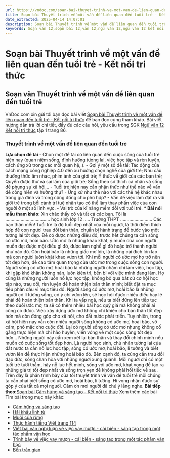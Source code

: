 ```yaml
---
url: https://vndoc.com/soan-bai-thuyet-trinh-ve-mot-van-de-lien-quan-den-tuoi-tre-ket-noi-tri-thuc-321975
title: Soạn bài Thuyết trình về một vấn đề liên quan đến tuổi trẻ - Kết nối tri thức - VnDoc.com
date_extracted: 2025-04-14 14:07:01
description: Soạn bài Thuyết trình về một vấn đề liên quan đến tuổi trẻ - Kết nối tri thức được VnDoc.com sưu tầm và xin gửi tới bạn đọc cùng tham khảo nhé.
keywords: Soạn văn 12,soạn bài 12,văn 12,ngữ văn 12,ngữ văn 12 kết nối tri thức,soạn ngữ văn 12,giải ngữ văn 12,soạn văn 12 kết nối tri thức,soạn văn 12 kết nối tri thức ngắn nhất,văn 12 kết nối tri thức,soạn văn 12 tập 1 trang 86 Kết nối tri thức,Soạn bài Thuyết trình về một vấn đề liên quan đến tuổi trẻ Kết nối tri thức,Soạn văn Thuyết trình về một vấn đề liên quan đến tuổi trẻ,Soạn bài Thuyết trình về một vấn đề liên quan đến tuổi trẻ ngắn nhất,soạn văn 12 tập 1 trang 86
---
```


# Soạn bài Thuyết trình về một vấn đề liên quan đến tuổi trẻ - Kết nối tri thức
## Soạn văn Thuyết trình về một vấn đề liên quan đến tuổi trẻ
VnDoc.com xin gửi tới bạn đọc bài viết [Soạn bài Thuyết trình về một vấn đề liên quan đến tuổi trẻ - Kết nối tri thức](<https://vndoc.com/soan-bai-thuyet-trinh-ve-mot-van-de-lien-quan-den-tuoi-tre-ket-noi-tri-thuc-321975>) để bạn đọc cùng tham khảo. Bài viết hướng dẫn trả lời chi tiết, đầy đủ các câu hỏi, yêu cầu trong SGK [Ngữ văn 12 Kết nối tri thức](<https://vndoc.com/soan-van-12-ket-noi-tri-thuc>) tập 1 trang 86.
### Thuyết trình về một vấn đề liên quan đến tuổi trẻ
**Lựa chọn đề tài**
\- Chọn một đề tài có liên quan đến cuộc sống của tuổi trẻ hiện nay \(quan niệm sống, định hướng tương lai, việc học tập và rèn luyện, cách ứng xử trong các mối quan hệ,.\). - Gợi ý một số đề tài: Tác động của cách mạng công nghiệp 4.0 đến xu huớng chọn nghể của giới trẻ; Nhu cầu thưởng thức âm nhạc, phim ảnh của giới trẻ; Ý thức về giới của các bạn trẻ; Quyền được thử và sai lầm của giới trẻ; Sống theo sở thích cá nhân và sống để phụng sự xã hội,..
\- Tuổi trẻ hiện nay cần nhận thức như thế nào về vấn để cống hiến và hưởng thụ?
\- Ứng xử như thế nào với các thế hệ khác nhau trong gia đình và trong cộng đồng cho phù hợp?
\- Vấn đề việc làm đặt ra với giới trẻ trong bối cảnh trí tuệ nhân tạo có thể làm thay phẩn việc của con nguời ở một số lĩnh vực.
\- Vai trò của kĩ năng mềm đổi với tuổi trẻ.
**\* Bài nói mẫu tham khảo:**
Xin chào thầy cô và tất cả các bạn. Tôi là …………………………….. học sinh lớp 12 ….. Trường THPT …………………….
Các bạn thân mến\! Tuổi trẻ là độ tuổi đẹp nhất của mỗi người, là thời điểm thích hợp để con người trau dồi bản thân, chuẩn bị hành trang để bước vào một tương lai tốt đẹp.
Để có được những điều đó, trước hết chúng ta cần sống có ước mơ, hoài bão. Ước mơ là những khao khát, ý muốn của con người muốn đạt được một điều gì đó, được làm nghề gì đó hoặc trở thành người như nào đó. Còn hoài bão là những giấc mơ lớn, là những cái đích lớn lao mà con người luôn khát khao vươn tới. Khi mỗi người có ước mơ họ trở nên tốt đẹp hơn, đề cao tầm quan trọng của ước mơ trong cuộc sống con người. Người sống có ước mơ, hoài bão là những người chăm chỉ làm việc, học tập, khi gặp khó khăn không nản, luôn kiên trì, bền bỉ với việc mình đang làm. Họ cũng là những người luôn nỗ lực học tập, không bỏ qua bắt cứ cơ hội học tập nào, trau dồi, rèn luyện để hoàn thiện bản thân mình; biết đặt ra mục tiêu phấn đấu vì mục tiêu đó. Người sống có ước mơ, hoài bão là những người có lí tưởng sống, có ý chí vươn lên, sẽ học hỏi được nhiều điều hay lẽ phải để hoàn thiện bản thân. Khi ta vấp ngã, nếu ta biết đứng lên tiếp tục theo đuổi ước mơ, ta sẽ có thêm nhiều bài học quý giá mà không phải ai cũng có được. Việc xây dựng ước mơ không chỉ khiến cho bản thân tốt đẹp hơn mà còn đóng góp cho xã hôi, cho đất nước phát triển. Tuy nhiên, trong xã hội hiện nay vẫn còn nhiều người sống không có ước mơ, hoài bão, vô cảm, phó mặc cho cuộc đời. Lại có người sống có ước mơ nhưng không cố gắng thực hiện mà chỉ hão huyền, viển vông về một cuộc sống tốt đẹp hơn… Những người này cần xem xét lại bản thân và thay đổi chính mình nếu muốn có cuộc sống tốt đẹp hơn. Là người học sinh, chủ nhân tương lai của đất nước ta cần nỗ lực học tập, sống có ước mơ, hoài bão, lí tưởng và biết vươn lên để thực hiện những hoài bão đó. Bên cạnh đó, ta cũng cần trau dồi đạo đức, sống chan hòa với những người xung quanh.
Mỗi người chỉ có một tuổi trẻ tươi thắm, hãy nỗ lực hết mình, sống với ước mơ, khát vọng để tạo ra những giá trị tốt đẹp nhất và sống trọn vẹn để không phải hối tiếc về sau.
Trên đây là phần trình bày của tôi thuyết trình về vấn đề tuổi trẻ mỗi chúng ta cần phải biết sống có ước mơ, hoài bão, lí tưởng. Hi vọng nhận được sự góp ý của tất cả mọi người. Cảm ơn mọi người đã chú ý lắng nghe.
**Bài tiếp theo:**[Soạn bài Cảm hứng và sáng tạo - Kết nối tri thức](<https://vndoc.com/soan-bai-cam-hung-va-sang-tao-ket-noi-tri-thuc-321977>)
Xem thêm các bài Tìm bài trong mục này khác:
  * [Cảm hứng và sáng tạo](</soan-bai-cam-hung-va-sang-tao-ket-noi-tri-thuc-321977>)
  * [Hải khẩu linh từ](</soan-bai-hai-khau-linh-tu-ket-noi-tri-thuc-321979>)
  * [Muối của rừng](</soan-bai-muoi-cua-rung-lop-12-ket-noi-tri-thuc-322060>)
  * [Thực hành tiếng Việt trang 114](</soan-bai-thuc-hanh-tieng-viet-trang-114-ket-noi-tri-thuc-322063>)
  * [Viết bài văn nghị luận về việc vay mượn - cải biến - sáng tạo trong một tác phẩm văn học](</soan-bai-viet-bai-van-nghi-luan-ve-viec-vay-muon-cai-bien-sang-tao-trong-mot-tac-pham-van-hoc-ket-noi-tri-thuc-322066>)
  * [Trình bày về việc vay mượn - cải biến - sáng tạo trong một tác phẩm văn học](</soan-bai-trinh-bay-ve-viec-vay-muon-cai-bien-sang-tao-trong-mot-tac-pham-van-hoc-ket-noi-tri-thuc-322069>)
  * [Bến trần gian](</soan-bai-ben-tran-gian-ket-noi-tri-thuc-322073>)

